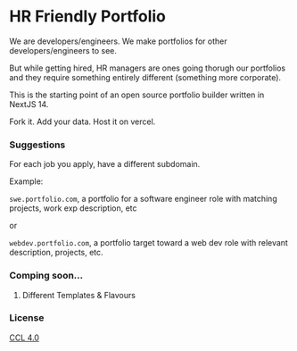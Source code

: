 # HR Friendly Portfolio

We are developers/engineers. We make portfolios for other developers/engineers to see.

But while getting hired, HR managers are ones going thorugh our portfolios and they require something entirely different (something more corporate).

This is the starting point of an open source portfolio builder written in NextJS 14.

Fork it. Add your data. Host it on vercel.

### Suggestions

For each job you apply, have a different subdomain.

Example:

```swe.portfolio.com```, a portfolio for a software engineer role with matching projects, work exp description, etc

or

```webdev.portfolio.com```, a portfolio target toward a web dev role with relevant description, projects, etc.

### Comping soon...

1. Different Templates & Flavours

### License

[CCL 4.0](https://creativecommons.org/licenses/by/4.0/)